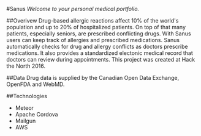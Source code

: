#Sanus
*Welcome to your personal medical portfolio.*


##Overivew
Drug-based allergic reactions affect 10% of the world's population and up to 20% of hospitalized patients. On top of that many patients, especially seniors, are prescribed conflicting drugs. With Sanus users can keep track of allergies and prescribed medications. Sanus automatically checks for drug and allergy conflicts as doctors prescribe medications. It also provides a standardized electonic medical record that doctors can review during appointments. This project was created at Hack the North 2016.

##Data
Drug data is supplied by the Canadian Open Data Exchange, OpenFDA and WebMD. 

##Technologies
* Meteor
* Apache Cordova
* Mailgun
* AWS

